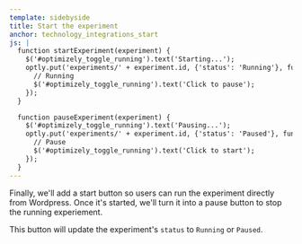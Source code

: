 ```yaml
---
template: sidebyside
title: Start the experiment
anchor: technology_integrations_start
js: |
  function startExperiment(experiment) {
    $('#optimizely_toggle_running').text('Starting...');
    optly.put('experiments/' + experiment.id, {'status': 'Running'}, function(response) {
      // Running
      $('#optimizely_toggle_running').text('Click to pause');
    });
  }

  function pauseExperiment(experiment) {
    $('#optimizely_toggle_running').text('Pausing...');
    optly.put('experiments/' + experiment.id, {'status': 'Paused'}, function(response) {
      // Pause
      $('#optimizely_toggle_running').text('Click to start');
    });
  }
---
```


Finally, we'll add a start button so users can run the experiment directly from Wordpress. Once it's started, we'll turn it into a pause button to stop the running experiement.

This button will update the experiment's `status` to `Running` or `Paused`.
